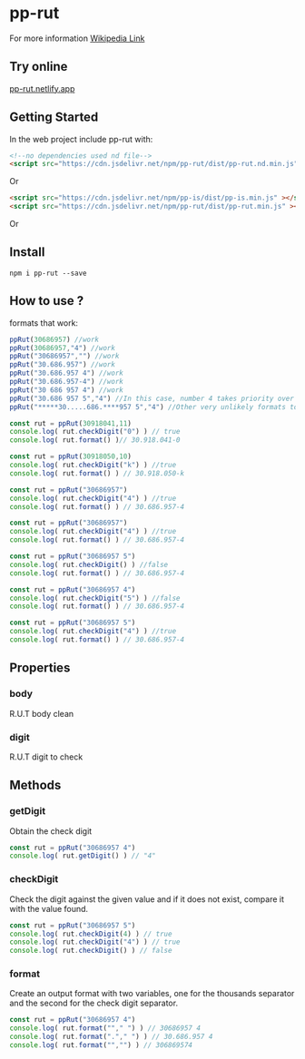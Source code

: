 # pp-rut

For more information [Wikipedia Link](https://es.wikipedia.org/wiki/Rol_%C3%9Anico_Tributario)

## Try online

[pp-rut.netlify.app](https://pp-rut.netlify.app/)

## Getting Started

In the web project include pp-rut with:

```html
<!--no dependencies used nd file-->
<script src="https://cdn.jsdelivr.net/npm/pp-rut/dist/pp-rut.nd.min.js" ></script>
```
Or 

```html
<script src="https://cdn.jsdelivr.net/npm/pp-is/dist/pp-is.min.js" ></script>
<script src="https://cdn.jsdelivr.net/npm/pp-rut/dist/pp-rut.min.js" ></script>
```

Or
## Install
```console
npm i pp-rut --save
```
## How to use ?

formats that work:
```javascript
ppRut(30686957) //work
ppRut(30686957,"4") //work
ppRut("30686957","") //work
ppRut("30.686.957") //work
ppRut("30.686.957 4") //work
ppRut("30.686.957-4") //work
ppRut("30 686 957 4") //work
ppRut("30.686 957 5","4") //In this case, number 4 takes priority over number 5.
ppRut("*****30.....686.****957 5","4") //Other very unlikely formats to work
```

```javascript
const rut = ppRut(30918041,11)
console.log( rut.checkDigit("0") ) // true
console.log( rut.format() )// 30.918.041-0
```

```javascript
const rut = ppRut(30918050,10)
console.log( rut.checkDigit("k") ) //true
console.log( rut.format() ) // 30.918.050-k
```
```javascript
const rut = ppRut("30686957")
console.log( rut.checkDigit("4") ) //true
console.log( rut.format() ) // 30.686.957-4
```
```javascript
const rut = ppRut("30686957")
console.log( rut.checkDigit("4") ) //true
console.log( rut.format() ) // 30.686.957-4
```
```javascript
const rut = ppRut("30686957 5")
console.log( rut.checkDigit() ) //false
console.log( rut.format() ) // 30.686.957-4
```
```javascript
const rut = ppRut("30686957 4")
console.log( rut.checkDigit("5") ) //false
console.log( rut.format() ) // 30.686.957-4
```
```javascript
const rut = ppRut("30686957 5")
console.log( rut.checkDigit("4") ) //true
console.log( rut.format() ) // 30.686.957-4
```

## Properties

### body
R.U.T body clean 
### digit
R.U.T digit to check

## Methods 

### getDigit

Obtain the check digit

```javascript
const rut = ppRut("30686957 4")
console.log( rut.getDigit() ) // "4"
```

### checkDigit

Check the digit against the given value and if it does not exist, compare it with the value found.

```javascript
const rut = ppRut("30686957 5")
console.log( rut.checkDigit(4) ) // true
console.log( rut.checkDigit("4") ) // true
console.log( rut.checkDigit() ) // false
```

### format

Create an output format with two variables, one for the thousands separator and the second for the check digit separator.

```javascript
const rut = ppRut("30686957 4")
console.log( rut.format(""," ") ) // 30686957 4
console.log( rut.format("."," ") ) // 30.686.957 4
console.log( rut.format("","") ) // 306869574
```